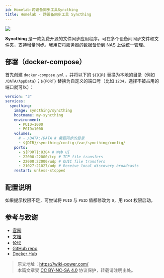 ```yaml
---
id: Homelab-跨设备同步工具Syncthing
title: Homelab - 跨设备同步工具 Syncthing
---
```


![](https://wiki-media-1253965369.cos.ap-guangzhou.myqcloud.com/img/202304111529987.png)

**Syncthing** 是一款免费开源的文件同步应用程序，可在多个设备间同步文件和文件夹，支持增量同步。我用它将服务器的数据备份到 NAS 上做统一管理。

## 部署（docker-compose）

首先创建 `docker-compose.yml` ，并将以下的 `${DIR}` 替换为本地的目录（例如 `/DATA/AppData`）；`${PORT}` 替换为自定义的端口号（比如 `1234`，选择不被占用的端口就可以）：

```yml title="docker-compose.yml"
version: "3"
services:
  syncthing:
    image: syncthing/syncthing
    hostname: my-syncthing
    environment:
      - PUID=1000
      - PGID=1000
    volumes:
      # - /DATA:/DATA # 需要同步的目录
      - ${DIR}/syncthing/config:/var/syncthing/config/
    ports:
      - ${PORT}:8384 # Web UI
      - 22000:22000/tcp # TCP file transfers
      - 22000:22000/udp # QUIC file transfers
      - 21027:21027/udp # Receive local discovery broadcasts
    restart: unless-stopped
```

## 配置说明

如果提示权限不足，可尝试将 `PUID` 与 `PGID` 值都修改为 `0`，用 root 权限启动。

## 参考与致谢

- [官网](https://syncthing.net/)
- [文档](https://github.com/syncthing/syncthing/blob/main/README-Docker.md)
- [论坛](https://forum.syncthing.net/)
- [GitHub repo](https://github.com/syncthing/syncthing)
- [Docker Hub](https://hub.docker.com/r/syncthing/syncthing/)

> 原文地址：<https://wiki-power.com/>  
> 本篇文章受 [CC BY-NC-SA 4.0](https://creativecommons.org/licenses/by/4.0/deed.zh) 协议保护，转载请注明出处。
